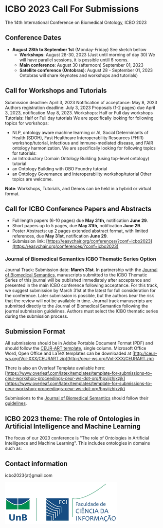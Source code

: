 # ICBO 2023 Call For Submissions

The 14th International Conference on Biomedical Ontology, ICBO 2023

## Conference Dates 
- **August 28th to September 1st** (Monday-Friday) See sketch bellow
  - **Workshops**: August 28-30, 2023 (Just until morning of day 30) We will have parallel sessions, it is possible untill 6 rooms.
  - **Main conference**: August 30 (afternoon) September 01, 2023 
  - **Satellite conference (Ontobras)**: August 28 - September 01, 2023 
Ontobras will share Keynotes and workshops and tutorials)

<!-- | Calendar Sketch ICBO 2023 | August 28 | August 29 | August 30 | August 31 | September 1 |
|---------------------------|-----------|-----------|-----------|-----------|-------------|
| 8:00-8:30 | Breakfast | Breakfast | Breakfast | Breakfast | Breakfast |
| 8:30-10:15 | Workshops and Tutorials | Workshops and Tutorials | Workshops and Tutorials | Keynote talk-2 | Technical Session |
| 10:15-10:30 | Coffee Break | Coffee Break | Coffee Break | Coffee Break | Coffee Break |
| 10:30-12:30 | Workshops and Tutorials | Workshops and Tutorials | Workshops and Tutorials | Technical Session | Technical Session |
| 13:30-15:30 | Workshops and Tutorials | Workshops and Tutorials | Welcome and Keynote talk-1 | Technical Session | Journal Technical Session | 
| 15:30-15:45 | Coffee Break | Coffee Break | Coffee Break | Fast talk (Poster) | Coffee Break |
| 15:45-17:30 | Workshops and Tutorials | Workshops and Tutorials | Technical Session | Coffee Breaks and Poster Session | Keynote talk-3 and Closing | 
| TBD |  |  | Possible Conference Dinner |  |  | -->

## Call for Workshops and Tutorials
Submission deadline: April 3, 2023 
Notification of acceptance: May 8, 2023 
Authors registration deadline: July 3, 2023 
Proposals (1-2 pages) due April 3, 2023, notification May 8, 2023.
Workshops: Half or Full day workshops
Tutorials: Half or Full day tutorials
We are specifically looking for following topics for workshops:
- NLP, ontology aware machine learning or AI, Social Determinants of Health (SDOH), Fast Healthcare Interoperability Resources (FHIR) workshop/tutorial, infectious and immune-mediated disease, and FAIR ontology harmonization. 
We are specifically looking for following topics for tutorials:
- an Introductory Domain Ontology Building (using top-level ontology) tutorial
- an Ontology Building with OBO Foundry tutorial
- an Ontology Governance and Interoperability workshop/tutorial
Other topics are welcome.
<!-- Submission link: [https://easychair.org/conferences/?conf=icbo2022](https://easychair.org/conferences/?conf=icbo2022) -->
**Note**: Workshops, Tutorials, and Demos can be held in a hybrid or virtual format.


<!-- ## Call for Software Demos 
- Software Demos: 15-30 minute demos, due **June 15th** 
- Submission link: [https://easychair.org/conferences/?conf=icbo2023](https://easychair.org/conferences/?conf=icbo2023)
- **Note:** Workshops, Tutorials, and Demos can be held in a person.   -->

## Call for ICBO Conference Papers and Abstracts 
- Full length papers (6-10 pages) due **May 31th**, notification **June 29**.
- Short papers up to 5 pages, due **May 31th**, notification **June 29**.
- Poster Abstracts: up 2 pages extended abstract format, with limited references, due **May 31st**, notification **June 29**.
- Submission link: [https://easychair.org/conferences/?conf=icbo2023](https://easychair.org/conferences/?conf=icbo2023)

### Journal of Biomedical Semantics ICBO Thematic Series Option
Journal Track: Submission date: **March 31st**. 
In partnership with the [Journal of Biomedical Semantics](https://jbiomedsem.biomedcentral.com/), manuscripts submitted to the ICBO Thematic Series of this journal will be published immediately after acceptance and presented in the main ICBO conference following acceptance. For this track, we suggest submission by March 31st at the latest for full consideration for the conference. Later submission is possible, but the authors bear the risk that the review will not be available in time. 
Journal track manuscripts are submitted directly to the Journal of Biomedical Semantics following the journal submission guidelines. Authors must select the ICBO thematic series during the submission process. 

## Submission Format
All submissions should be in Adobe Portable Document Format (PDF) and should follow the [CEUR-ART template](./papers/CEUR-Template-1col.docx), single column. Microsoft Office Word, Open Office and LaTeX templates can be downloaded at [http://ceur-ws.org/Vol-XXX/CEURART.zip](http://ceur-ws.org/Vol-XXX/CEURART.zip) 
<!-- Workshop, abstract, and paper submissions should be formatted according to the <a href="https://docs.google.com/document/d/1zqp3oXjl5ooFw6Bb5C-cEOPXQIcolzRJ/edit?usp=sharing&ouid=106653010360062214642&rtpof=true&sd=true" target="_blank">CEUR-Template-2col.docx template</a> (<a href="https://github.com/ICBO-conference/icbo2022/raw/main/docs/CEUR-Template-2col.docx" target="_blank">download file</a>). Please submit a PDF document.     -->

There is also an Overleaf Template available here: [https://www.overleaf.com/latex/templates/template-for-submissions-to-ceur-workshop-proceedings-ceur-ws-dot-org/hpvjjzhjxzjk](https://www.overleaf.com/latex/templates/template-for-submissions-to-ceur-workshop-proceedings-ceur-ws-dot-org/hpvjjzhjxzjk)    

Submissions to the [Journal of Biomedical Semantics](https://jbiomedsem.biomedcentral.com/) should follow their [guidelines](https://jbiomedsem.biomedcentral.com/submission-guidelines).

<!-- ## Poster preparation guideline
The poster boards are self-standing with legs, four feet wide by three feet high (landscape). The fabric is grey on one sidle and black on the other. Light-weight posters, photos, and couments can be affixed to the displays using thumbtacks.

Therefore, the maximum size of your poster will be 4’ wide by 3’ high.  -->

## ICBO 2023 theme: The role of Ontologies in Artificial Intelligence and Machine Learning 

The focus of our 2023 conference is "The role of Ontologies in Artificial Intelligence and Machine Learning". 
This includes ontologies in domains such as:

<!-- - Big data integration, interoperability, and analysis for intelligent systems
- Decision support systems 
- Machine Learning, graph database, knowledge graphs 
- Natural Language Processing
- Visualization
- Digital twins 
- Genetics, phenotypes, and diseases 
- COVID-19 
- Social determinants of health (SDOH)
- Electronic health records 
- Industrial applications 
- Plant and agricultural applications    
- Climate change -->

## Contact information

icbo2023{at}gmail.com   


![UnB](./images/unb_fci_extenso_logo.png) 